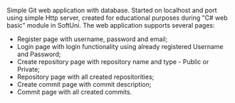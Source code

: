 Simple Git web application with database. Started on localhost and port using simple Http server, created for educational purposes during "C# web basic" module in SoftUni.
The web application supports several pages:
- Register page with username, password and email;
- Login page with login functionality using already registered Username and Password;
- Create repository page with repository name and type - Public or Private;
- Repository page with all created repositorities;
- Create commit page with commit description;
- Commit page with all created commits.

